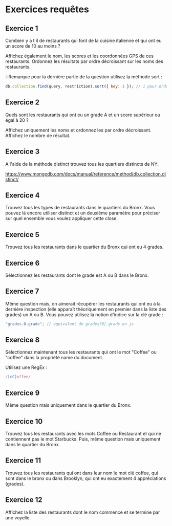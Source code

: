 # Exercices requêtes

## Exercice 1

Combien y a t il de restaurants qui font de la cuisine italienne et qui ont eu un score de 10 au moins ?

Affichez également le nom, les scores et les coordonnées GPS de ces restaurants. Ordonnez les résultats par ordre décroissant sur les noms des restaurants.

💡Remarque pour la dernière partie de la question utilisez la méthode sort :

```js
db.collection.find(query, restriction).sort({ key: 1 }); // 1 pour ordre croissant et -1 pour décroissant
```

## Exercice 2

Quels sont les restaurants qui ont eu un grade A et un score supérieur ou égal à 20 ?

Affichez uniquement les noms et ordonnez les par ordre décroissant. Affichez le nombre de résultat.


## Exercice 3

A l'aide de la méthode distinct trouvez tous les quartiers distincts de NY.

https://www.mongodb.com/docs/manual/reference/method/db.collection.distinct/


## Exercice 4

Trouvez tous les types de restaurants dans le quartiers du Bronx. Vous pouvez là encore utiliser distinct et un deuxième paramètre pour préciser sur quel ensemble vous voulez appliquer cette close.


## Exercice 5

Trouvez tous les restaurants dans le quartier du Bronx qui ont eu 4 grades.

## Exercice 6

Sélectionnez les restaurants dont le grade est A ou B dans le Bronx.

## Exercice 7

Même question mais, on aimerait récupérer les restaurants qui ont eu à la dernière inspection (elle apparaît théoriquement en premier dans la liste des grades) un A ou B. Vous pouvez utilisez la notion d'indice sur la clé grade :

```js
"grades.0.grade"; // équivalent de grades[0].grade en js
```

## Exercice 8

Sélectionnez maintenant tous les restaurants qui ont le mot "Coffee" ou "coffee" dans la propriété name du document.

Utilisez une RegEx :

```js
/[cC]offee/
```

## Exercice 9

Même question mais uniquement dans le quartier du Bronx.

## Exercice 10

Trouvez tous les restaurants avec les mots Coffee ou Restaurant et qui ne contiennent pas le mot Starbucks. Puis, même question mais uniquement dans le quartier du Bronx.

## Exercice 11

Trouvez tous les restaurants qui ont dans leur nom le mot clé coffee, qui sont dans le bronx ou dans Brooklyn, qui ont eu exactement 4 appréciations (grades).

## Exercice 12

Affichez la liste des restaurants dont le nom commence et se termine par une voyelle.
